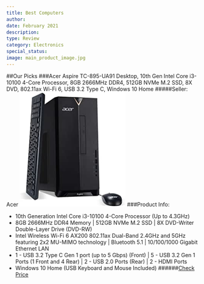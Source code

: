 ```yaml
---
title: Best Computers
author: 
date: February 2021
description: 
type: Review
category: Electronics
special_status: 
image: main_product_image.jpg
---
```

##Our Picks
###Acer Aspire TC-895-UA91 Desktop, 10th Gen Intel Core i3-10100 4-Core Processor, 8GB 2666MHz DDR4, 512GB NVMe M.2 SSD, 8X DVD, 802.11ax Wi-Fi 6, USB 3.2 Type C, Windows 10 Home
#####Seller: Acer
![Acer Aspire TC-895-UA91 Desktop, 10th Gen Intel Core i3-10100 4-Core Processor, 8GB 2666MHz DDR4, 512GB NVMe M.2 SSD, 8X DVD, 802.11ax Wi-Fi 6, USB 3.2 Type C, Windows 10 Home](./AcerAspir.jpeg)
###Product Info:
- 10th Generation Intel Core i3-10100 4-Core Processor (Up to 4.3GHz)
- 8GB 2666MHz DDR4 Memory | 512GB NVMe M.2 SSD | 8X DVD-Writer Double-Layer Drive (DVD-RW)
- Intel Wireless Wi-Fi 6 AX200 802.11ax Dual-Band 2.4GHz and 5GHz featuring 2x2 MU-MIMO technology | Bluetooth 5.1 | 10/100/1000 Gigabit Ethernet LAN
- 1 - USB 3.2 Type C Gen 1 port (up to 5 Gbps) (Front) | 5 - USB 3.2 Gen 1 Ports (1 Front and 4 Rear) | 2 - USB 2.0 Ports (Rear) | 2 - HDMI Ports
- Windows 10 Home (USB Keyboard and Mouse Included)
######[Check Price](https://www.amazon.com/gp/slredirect/picassoRedirect.html/ref=pa_sp_atf_aps_sr_pg1_1?ie=UTF8&adId=A03531081OD9LWAQ2Q5CW&url=%2FAcer-TC-895-UA91-i3-10100-Processor-802-11ax%2Fdp%2FB088X29HF6%2Fref%3Dsr_1_1_sspa%3Fdchild%3D1%26keywords%3Dcomputers%26qid%3D1613505545%26sr%3D8-1-spons%26psc%3D1&qualifier=1613505544&id=8678410424977290&widgetName=sp_atf)
